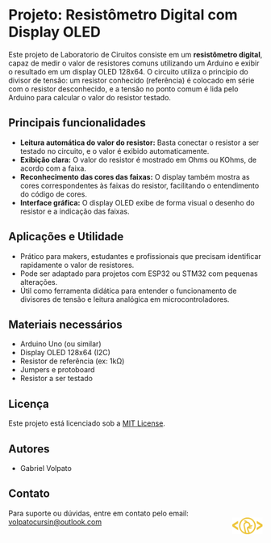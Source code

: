 # Projeto: Resistômetro Digital com Display OLED

Este projeto de Laboratorio de Ciruitos consiste em um **resistômetro digital**, capaz de medir o valor de resistores comuns utilizando um Arduino e exibir o resultado em um display OLED 128x64. O circuito utiliza o princípio do divisor de tensão: um resistor conhecido (referência) é colocado em série com o resistor desconhecido, e a tensão no ponto comum é lida pelo Arduino para calcular o valor do resistor testado.

## Principais funcionalidades

- **Leitura automática do valor do resistor:** Basta conectar o resistor a ser testado no circuito, e o valor é exibido automaticamente.
- **Exibição clara:** O valor do resistor é mostrado em Ohms ou KOhms, de acordo com a faixa.
- **Reconhecimento das cores das faixas:** O display também mostra as cores correspondentes às faixas do resistor, facilitando o entendimento do código de cores.
- **Interface gráfica:** O display OLED exibe de forma visual o desenho do resistor e a indicação das faixas.

## Aplicações e Utilidade

- Prático para makers, estudantes e profissionais que precisam identificar rapidamente o valor de resistores.
- Pode ser adaptado para projetos com ESP32 ou STM32 com pequenas alterações.
- Útil como ferramenta didática para entender o funcionamento de divisores de tensão e leitura analógica em microcontroladores.

## Materiais necessários

- Arduino Uno (ou similar)
- Display OLED 128x64 (I2C)
- Resistor de referência (ex: 1kΩ)
- Jumpers e protoboard
- Resistor a ser testado

## Licença
Este projeto está licenciado sob a [MIT License](LICENSE).

## Autores
- Gabriel Volpato 

## Contato
Para suporte ou dúvidas, entre em contato pelo email: volpatocursin@outlook.com 
<img src="https://github.com/GabrielVolpatoP/GabrielVolpatoP/blob/main/imagens/Duck__icon.svg?raw=true" alt="Icon Usuario" align="right"  width="60">
